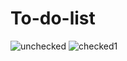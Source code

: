 ﻿# To-do-list
![unchecked](https://github.com/JayasreeVakati/To-do-list/assets/168908390/d7bc01c2-c522-43a8-bdd3-f6d83e8f5188)
![checked1](https://github.com/JayasreeVakati/To-do-list/assets/168908390/0e07926c-6fb5-4bcc-b522-7a0dfbd4af1f)
